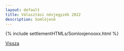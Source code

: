 ```yaml
---
layout: default
title: Választási névjegyzék 2022
description: Somlójenő
---
```


{% include settlementHTMLs/Somloojenooxx.html %}

[Vissza](../)